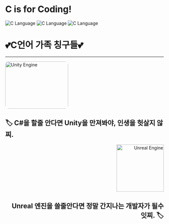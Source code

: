 # C is for Coding!

![C Language](https://ifh.cc/g/tBSCBz.png)
![C Language](https://ifh.cc/g/gPH95c.png)
![C Language](https://ifh.cc/g/HZJzyl.png)
<h1>💕C언어 가족 칭구들💕</h1>

---

<div align="left">
    <img src="https://ifh.cc/g/Oa9sdh.png" alt="Unity Engine" width="200" height="150" style="border-radius: 10px;">
    <h2>🏷️ C#을 할줄 안다면 Unity을 만져봐야, 인생을 헛살지 않찌.</h2>
</div>

<div align="right">
    <img src="https://ifh.cc/g/2XJypv.png" alt="Unreal Engine" width="150" height="150">
    <h2>Unreal 엔진을 쓸줄안다면 정말 간지나는 개발자가 될수 잇찌. 🏷️</h2>
</div>

